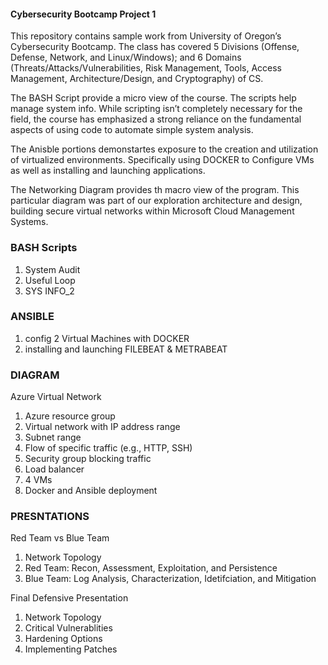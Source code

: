 #### Cybersecurity Bootcamp Project 1


This repository contains sample work from University of Oregon’s Cybersecurity Bootcamp. The class has covered 5 Divisions (Offense, Defense, Network, and Linux/Windows); and 6 Domains (Threats/Attacks/Vulnerabilities, Risk Management, Tools, Access Management, Architecture/Design, and Cryptography) of CS.  


The BASH Script provide a micro view of the course. The scripts help manage system info. While scripting isn’t completely necessary for the field, the course has emphasized a strong reliance on the fundamental aspects of using code to automate simple system analysis.

The Anisble portions demonstartes exposure to the creation and utilization of virtualized environments. Specifically using DOCKER to Configure VMs as well as installing and launching applications. 


The Networking Diagram provides th macro view of the program. This particular diagram was part of our exploration architecture and design, building secure virtual networks within Microsoft Cloud Management Systems. 


### BASH Scripts
1. System Audit
2. Useful Loop
3. SYS INFO_2

### ANSIBLE
1. config 2 Virtual Machines with DOCKER
2. installing and launching FILEBEAT & METRABEAT

### DIAGRAM
  Azure Virtual Network
   1. Azure resource group
   2. Virtual network with IP address range
   3. Subnet range
   4. Flow of specific traffic (e.g., HTTP, SSH)
   5. Security group blocking traffic
   6. Load balancer
   7. 4 VMs
   8. Docker and Ansible deployment
 
 ### PRESNTATIONS
  Red Team vs Blue Team
   
  1. Network Topology 
  2. Red Team: Recon, Assessment, Exploitation, and Persistence
  3. Blue Team: Log Analysis, Characterization, Idetifciation, and Mitigation 
   
  
  Final Defensive Presentation
   
   1. Network Topology
   2. Critical Vulnerablities
   3. Hardening Options
   4. Implementing Patches
   
   




